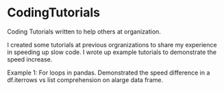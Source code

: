 # CodingTutorials
Coding Tutorials written to help others at organization. 

I created some tutorials at previous orgranizations to share my experience in speeding up slow code.  I wrote up example tutorials to demonstrate the speed increase. 

Example 1: 
For loops in pandas. 
Demonstrated the speed difference in a df.iterrows vs list comprehension on  alarge data frame. 
